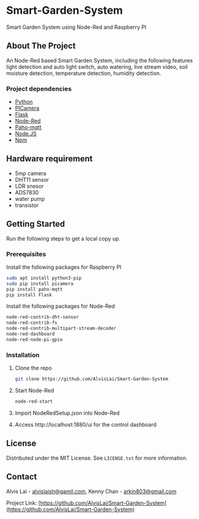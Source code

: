 # Smart-Garden-System
Smart Garden System using Node-Red and Raspberry PI

## About The Project
An Node-Red based Smart Garden System, including the following features
light detection and auto light switch, 
auto watering, 
live stream video, 
soil moisture detection,
temperature detection,
humidity detection.


### Project dependencies

* [Python](https://www.python.org/)
* [PICamera](https://picamera.readthedocs.io/)
* [Flask](https://flask.palletsprojects.com/)
* [Node-Red](https://nodered.org/)
* [Paho-mqtt](https://pypi.org/project/paho-mqtt/)
* [Node.JS](https://nodejs.org/en/)
* [Npm](https://www.npmjs.com/)
	
## Hardware requirement

* 5mp camera
* DHT11 sensor
* LDR snesor
* ADS7830
* water pump
* transistor
	

## Getting Started
Run the following steps to get a local copy up.

### Prerequisites

Install the following packages for Raspberry PI
  ```sh
  sudo apt install python3-pip
  sudo pip install picamera
  pip install paho-mqtt
  pip install Flask
  ```

Install the following packages for Node-Red
```sh
node-red-contrib-dht-sensor
node-red-contrib-fs
node-red-contrib-multipart-stream-decoder
node-red-dashboard
node-red-node-pi-gpio
```

### Installation
1. Clone the repo
   ```sh
   git clone https://github.com/AlvisLai/Smart-Garden-System
   ```
2. Start Node-Red
   ```sh
   node-red-start
   ```
3. Import NodeRedSetup.json into Node-Red

4. Access http://localhost:1880/ui for the control dashboard
<!-- LICENSE -->
## License

Distributed under the MIT License. See `LICENSE.txt` for more information.


<!-- CONTACT -->
## Contact

Alvis Lai - alvislaish@gamil.com, 
Kenny Chan - arkin803@gmail.com

Project Link: [https://github.com/AlvisLai/Smart-Garden-System](https://github.com/AlvisLai/Smart-Garden-System)

   
   
   
   
   
   
   
   